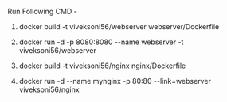 Run Following CMD -

1. docker build -t viveksoni56/webserver webserver/Dockerfile

2. docker run -d -p 8080:8080 --name webserver -t viveksoni56/webserver

3. docker build -t viveksoni56/nginx nginx/Dockerfile

4. docker run -d --name mynginx -p 80:80 --link=webserver  viveksoni56/nginx
